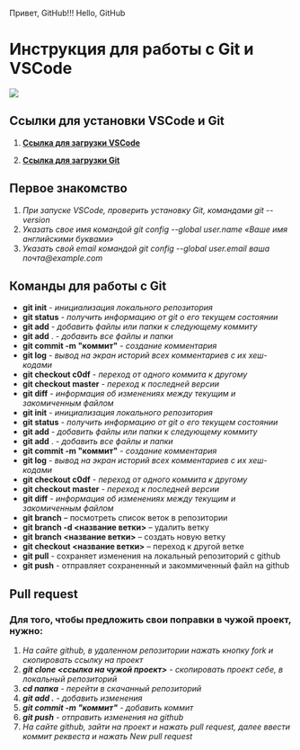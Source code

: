 Привет, GitHub!!!
Hello, GitHub

# Инструкция для работы с Git и VSCode

![](/gitvs.png)

## Ссылки для установки VSCode и Git

1. [**Ссылка для загрузки VSCode**](https://code.visualstudio.com/download)

2. [**Ссылка для загрузки Git**](https://git-scm.com/downloads)

## Первое знакомство

1. _При запуске VSCode, проверить установку Git, командами git --version_
2. _Указать свое имя командой git config --global user.name «Ваше имя английскими буквами»_
3. _Указать свой email командой git config --global user.email ваша почта@example.com_

## Команды для работы с Git

- **git init** - _инициализация локального репозитория_
- **git status** - _получить информацию от git о его текущем состоянии_
- **git add** - _добавить файлы или папки к следующему коммиту_
- **git add** . - _добавить все файлы и папки_
- **git commit -m "коммит"** - _создание комментария_
- **git log** - _вывод на экран историй всех комментариев с их хеш-кодами_
- **git checkout c0df** - _переход от одного коммита к другому_
- **git checkout master** - _переход к последней версии_
- **git diff** - _информация об изменениях между текущим и закомиченным файлом_
- **git init** - *инициализация локального репозитория*
- **git status** - *получить информацию от git о его текущем состоянии*
- **git add** - *добавить файлы или папки к следующему коммиту*
- **git add** . - *добавить все файлы и папки*
- **git commit -m "коммит"** - *создание комментария*
- **git log** - *вывод на экран историй всех комментариев с их хеш-кодами*
- **git checkout c0df** - *переход от одного коммита к другому*
- **git checkout master** - *переход к последней версии*
- **git diff** - *информация об изменениях между текущим и закомиченным файлом*
- **git branch** – посмотреть список веток в репозитории
- **git branch -d <название ветки>** – удалить ветку
- **git branch <название ветки>** – создать новую ветку
- **git checkout <название ветки>** – переход к другой ветке
- **git pull** - сохраняет изменения на локальный репозиторий с github
- **git push** - отправляет сохраненный и закоммиченный файл на github

## Pull request
### Для того, чтобы предложить свои поправки в чужой проект, нужно:

1. _На сайте github, в удаленном репозитории нажать кнопку fork и скопировать ссылку на проект_
2. _**git clone <ссылка на чужой проект>** - скопировать проект себе, в локальный репозиторий_
3. _**cd папка** - перейти в скачанный репозиторий_
4. _**git add .** - добавить изменения_
5. _**git commit -m "коммит"** - добавить коммит_
6. _**git push** - отправить изменения на github_
7. _На сайте github, зайти на проект и нажать pull request, далее ввести коммит реквеста и нажать New pull request_